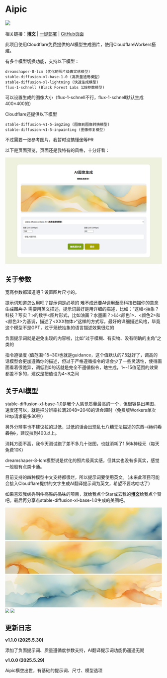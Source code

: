 # Aipic

![](./images/1920×400.png)

相关链接：**[博文](https://teahush.link/编程/Aipic图片生成项目)** | [一键部署](https://deploy.workers.cloudflare.com/?url=https://github.com/2010HCY/Aipic) | [GitHub页面](https://github.com/2010HCY/Aipic)

此项目使用Cloudflare免费提供的AI模型生成图片，使用CloudflareWorkers搭建。

有多个模型切换功能，支持以下模型：

```
dreamshaper-8-lcm (优化的照片级真实感模型)
stable-diffusion-xl-base-1.0 (高质量通用模型)
stable-diffusion-xl-lightning (快速生成模型)
flux-1-schnell (Black Forest Labs 12B参数模型)
```

可以设置生成的图像大小（flux-1-schnell不行，flux-1-schnell默认生成400×400的）

Cloudflare还提供以下模型

```
stable-diffusion-v1-5-img2img (图像到图像转换模型)
stable-diffusion-v1-5-inpainting (图像修复模型)
```

不过需要一张参考图片，我暂时没搞懂~~坐等PR~~

以下是页面预览，页面还是我特有的风格，十分好看：

<img src="./images/Demo.png" style="zoom:80%;" />

## 关于参数

宽高参数都知道吧？设置图片尺寸的。

提示词知道怎么用吧？提示词是必填的 ~~难不成还要AI调用至高科技扫描你的意念生成图片？~~ 需要用英文描述，提示词最好是用详细的描述，比如：”这幅<抽象？科技？写实？>的数字<图片形式，比如油画？水墨画？>以<颜色1>、<颜色2>和<颜色3>为基调，描述了<XXX物体>“这样的方式写，最好的详细描述风格，毕竟这个模型不是GPT，过于笼统抽象的语言描述效果很烂的

负面提示词就是避免出现的内容啦，比如”过于模糊、有实物、没有明确的主角”之类的 

指令遵循度 (值范围-15~30)也就是guidance，这个值默认的7.5就好了，调高的话模型会更加遵循你的描述，但过于严格遵循指令的话会少了一些灵活性，使得画面看着很诡异，调低到0的话就是完全不遵循指令，瞎生成，1~-15值范围的效果都差不多的，建议是把值设为4~8之间

## 关于AI模型

stable-diffusion-xl-base-1.0是我个人感觉质量最高的一个，但很容易出黑图，速度还可以，就是把分辨率拉满2048×2048的话会超时（免费版Workers单次Http请求最多30秒）

另外分辨率也不建议拉的过低，过低的话会出现乱七八糟无法描述的东西~~（祂们看着你）~~，建议拉到400以上。

消耗方面不高，我今天测试跑了差不多几十张图，也就消耗了1.56k神经元（每天免费10K）

dreamshaper-8-lcm模型说是优化的照片级真实感，但其实也没有多真实，感觉一般般有点类卡通。

目前支持的四种模型中文支持都很烂，所以提示词要使用英文。（未来此项目可能会接入Cloudflare提供的文字生成AI翻译提示词为英文，希望不要咕咕咕了）



如果喜欢我~~优秀制作高雅的品味~~的项目，就给我点个Star或去我的[**博文**](https://teahush.link/编程/Aipic图片生成项目)给我点个赞吧。最后再分享点stable-diffusion-xl-base-1.0生成的美图吧。

<img src="./images/DemoImg1.png" style="zoom:80%;" />

<img src="./images/DemoImg2.png" style="zoom:80%;" />

<img src="./images/DemoImg3.png" style="zoom:80%;" />

<img src="./images/1920×1080.png" style="zoom:80%;" />

<img src="./images/512×512.png" style="zoom:80%;" />

## 更新日志

**v1.1.0 (2025.5.30)**

添加了负面提示词、质量遵循度参数支持，AI翻译提示词功能仍遥遥无期

**v1.0.0 (2025.5.29)**

Aipic横空出世，有基础的提示词、尺寸、模型选项